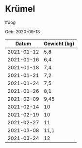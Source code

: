 # Krümel

#dog

Geb: 2020-09-13

| Datum      | Gewicht (kg) |
| ---------- | ------------ |
| 2021-01-12 | 5,8          |
| 2021-01-16 | 6,4          |
| 2021-01-18 | 7,4          |
| 2021-01-21 | 7,2          |
| 2021-01-24 | 7,5          |
| 2021-01-26 | 8,1          |
| 2021-02-09 | 9,45         |
| 2021-02-14 | 10           |
| 2021-02-19 | 10           |
| 2021-02-27 | 11           |
| 2021-03-08 | 11,1         |
| 2021-03-24 | 12           |